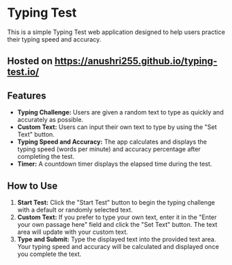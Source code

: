 # Typing Test

This is a simple Typing Test web application designed to help users practice their typing speed and accuracy. 

## Hosted on https://anushri255.github.io/typing-test.io/

## Features

- **Typing Challenge:** Users are given a random text to type as quickly and accurately as possible.
- **Custom Text:** Users can input their own text to type by using the "Set Text" button.
- **Typing Speed and Accuracy:** The app calculates and displays the typing speed (words per minute) and accuracy percentage after completing the test.
- **Timer:** A countdown timer displays the elapsed time during the test.

## How to Use

1. **Start Test:** Click the "Start Test" button to begin the typing challenge with a default or randomly selected text.
2. **Custom Text:** If you prefer to type your own text, enter it in the "Enter your own passage here" field and click the "Set Text" button. The text area will update with your custom text.
3. **Type and Submit:** Type the displayed text into the provided text area. Your typing speed and accuracy will be calculated and displayed once you complete the text.
